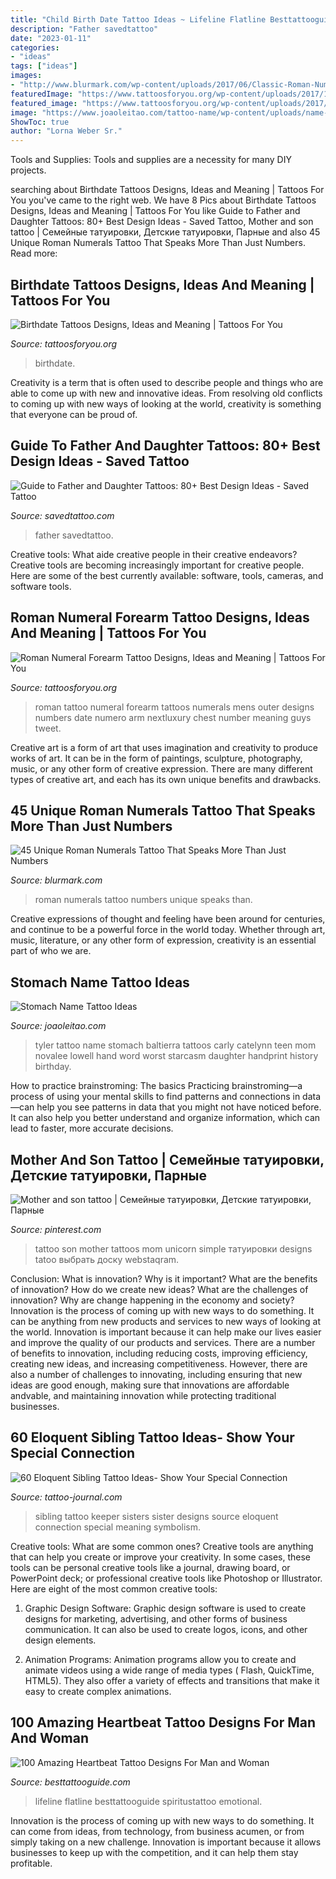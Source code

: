 ```yaml
---
title: "Child Birth Date Tattoo Ideas ~ Lifeline Flatline Besttattooguide Spiritustattoo Emotional"
description: "Father savedtattoo"
date: "2023-01-11"
categories:
- "ideas"
tags: ["ideas"]
images:
- "http://www.blurmark.com/wp-content/uploads/2017/06/Classic-Roman-Numerals-HipTattoo.jpg"
featuredImage: "https://www.tattoosforyou.org/wp-content/uploads/2017/10/Roman-Numeral-Forearm-Tattoo-Photos.jpg"
featured_image: "https://www.tattoosforyou.org/wp-content/uploads/2017/08/Birthdate-Tattoos-on-Wrist.jpg"
image: "https://www.joaoleitao.com/tattoo-name/wp-content/uploads/name-stomach-tattoo-design-man.jpg"
ShowToc: true
author: "Lorna Weber Sr."
---
```



Tools and Supplies:
Tools and supplies are a necessity for many DIY projects.

	

		
searching about Birthdate Tattoos Designs, Ideas and Meaning | Tattoos For You you've came to the right web. We have 8 Pics about Birthdate Tattoos Designs, Ideas and Meaning | Tattoos For You like Guide to Father and Daughter Tattoos: 80+ Best Design Ideas - Saved Tattoo, Mother and son tattoo | Семейные татуировки, Детские татуировки, Парные and also 45 Unique Roman Numerals Tattoo That Speaks More Than Just Numbers. Read more:
		
    
## Birthdate Tattoos Designs, Ideas And Meaning | Tattoos For You

<img loading=lazy src="https://www.tattoosforyou.org/wp-content/uploads/2017/08/Birthdate-Tattoos-on-Wrist.jpg" onerror="this.onerror=null;this.src='https://tse1.mm.bing.net/th?id=OIP.59akwC25EEJOlVNMywbUIQHaJ4&amp;pid=15.1';" alt="Birthdate Tattoos Designs, Ideas and Meaning | Tattoos For You">

_Source: tattoosforyou.org_

>birthdate. 

	

Creativity is a term that is often used to describe people and things who are able to come up with new and innovative ideas. From resolving old conflicts to coming up with new ways of looking at the world, creativity is something that everyone can be proud of.

    
## Guide To Father And Daughter Tattoos: 80+ Best Design Ideas - Saved Tattoo

<img loading=lazy src="https://www.savedtattoo.com/wp-content/uploads/2021/06/Date-Tattoos-3.jpg" onerror="this.onerror=null;this.src='https://tse4.mm.bing.net/th?id=OIP.RjHSUTmJ0OvMDslWlG3bUAHaHa&amp;pid=15.1';" alt="Guide to Father and Daughter Tattoos: 80+ Best Design Ideas - Saved Tattoo">

_Source: savedtattoo.com_

>father savedtattoo. 

	

Creative tools: What aide creative people in their creative endeavors?
Creative tools are becoming increasingly important for creative people. Here are some of the best currently available: software, tools, cameras, and software tools.

    
## Roman Numeral Forearm Tattoo Designs, Ideas And Meaning | Tattoos For You

<img loading=lazy src="https://www.tattoosforyou.org/wp-content/uploads/2017/10/Roman-Numeral-Forearm-Tattoo-Photos.jpg" onerror="this.onerror=null;this.src='https://tse1.mm.bing.net/th?id=OIP.t_2gLuQpMojsQo545zPCoAHaHa&amp;pid=15.1';" alt="Roman Numeral Forearm Tattoo Designs, Ideas and Meaning | Tattoos For You">

_Source: tattoosforyou.org_

>roman tattoo numeral forearm tattoos numerals mens outer designs numbers date numero arm nextluxury chest number meaning guys tweet. 

	

Creative art is a form of art that uses imagination and creativity to produce works of art. It can be in the form of paintings, sculpture, photography, music, or any other form of creative expression. There are many different types of creative art, and each has its own unique benefits and drawbacks.

    
## 45 Unique Roman Numerals Tattoo That Speaks More Than Just Numbers

<img loading=lazy src="http://www.blurmark.com/wp-content/uploads/2017/06/Classic-Roman-Numerals-HipTattoo.jpg" onerror="this.onerror=null;this.src='https://tse3.mm.bing.net/th?id=OIP.8tqqluHOBLyMYasLZhrcvwHaHq&amp;pid=15.1';" alt="45 Unique Roman Numerals Tattoo That Speaks More Than Just Numbers">

_Source: blurmark.com_

>roman numerals tattoo numbers unique speaks than. 

	

Creative expressions of thought and feeling have been around for centuries, and continue to be a powerful force in the world today. Whether through art, music, literature, or any other form of expression, creativity is an essential part of who we are.

    
## Stomach Name Tattoo Ideas

<img loading=lazy src="https://www.joaoleitao.com/tattoo-name/wp-content/uploads/name-stomach-tattoo-design-man.jpg" onerror="this.onerror=null;this.src='https://tse4.mm.bing.net/th?id=OIP.X2Z5pOGJ76ZctUzp5RFoegHaFh&amp;pid=15.1';" alt="Stomach Name Tattoo Ideas">

_Source: joaoleitao.com_

>tyler tattoo name stomach baltierra tattoos carly catelynn teen mom novalee lowell hand word worst starcasm daughter handprint history birthday. 

	

How to practice brainstroming: The basics
Practicing brainstroming—a process of using your mental skills to find patterns and connections in data—can help you see patterns in data that you might not have noticed before. It can also help you better understand and organize information, which can lead to faster, more accurate decisions.

    
## Mother And Son Tattoo | Семейные татуировки, Детские татуировки, Парные

<img loading=lazy src="https://i.pinimg.com/736x/89/81/70/8981706fc995e16875892f5b93c2a9ab.jpg" onerror="this.onerror=null;this.src='https://tse2.mm.bing.net/th?id=OIP.I2shbU4t3Kr25yBFEoJVZAHaJ3&amp;pid=15.1';" alt="Mother and son tattoo | Семейные татуировки, Детские татуировки, Парные">

_Source: pinterest.com_

>tattoo son mother tattoos mom unicorn simple татуировки designs tatoo выбрать доску webstaqram. 

	

Conclusion: What is innovation? Why is it important? What are the benefits of innovation? How do we create new ideas? What are the challenges of innovation? Why are change happening in the economy and society?
Innovation is the process of coming up with new ways to do something. It can be anything from new products and services to new ways of looking at the world. Innovation is important because it can help make our lives easier and improve the quality of our products and services. There are a number of benefits to innovation, including reducing costs, improving efficiency, creating new ideas, and increasing competitiveness. However, there are also a number of challenges to innovating, including ensuring that new ideas are good enough, making sure that innovations are affordable andvable, and maintaining innovation while protecting traditional businesses.

    
## 60 Eloquent Sibling Tattoo Ideas- Show Your Special Connection

<img loading=lazy src="https://tattoo-journal.com/wp-content/uploads/2016/09/sibling-tattoo26-650x403.jpg" onerror="this.onerror=null;this.src='https://tse2.mm.bing.net/th?id=OIP.exrk-i9C1A7pfGK13VSCEAHaEl&amp;pid=15.1';" alt="60 Eloquent Sibling Tattoo Ideas- Show Your Special Connection">

_Source: tattoo-journal.com_

>sibling tattoo keeper sisters sister designs source eloquent connection special meaning symbolism. 

	

Creative tools: What are some common ones?
Creative tools are anything that can help you create or improve your creativity. In some cases, these tools can be personal creative tools like a journal, drawing board, or PowerPoint deck; or professional creative tools like Photoshop or Illustrator. Here are eight of the most common creative tools:
1. Graphic Design Software: Graphic design software is used to create designs for marketing, advertising, and other forms of business communication. It can also be used to create logos, icons, and other design elements.

2. Animation Programs: Animation programs allow you to create and animate videos using a wide range of media types ( Flash, QuickTime, HTML5). They also offer a variety of effects and transitions that make it easy to create complex animations.


    
## 100 Amazing Heartbeat Tattoo Designs For Man And Woman

<img loading=lazy src="http://besttattooguide.com/wp-content/uploads/2019/03/Heart-Beat-Tattoo-50.jpg" onerror="this.onerror=null;this.src='https://tse2.mm.bing.net/th?id=OIP.Kxm-s-SUX6yoHVEGtg_e6wHaHa&amp;pid=15.1';" alt="100 Amazing Heartbeat Tattoo Designs For Man and Woman">

_Source: besttattooguide.com_

>lifeline flatline besttattooguide spiritustattoo emotional. 

	

Innovation is the process of coming up with new ways to do something. It can come from ideas, from technology, from business acumen, or from simply taking on a new challenge. Innovation is important because it allows businesses to keep up with the competition, and it can help them stay profitable.

